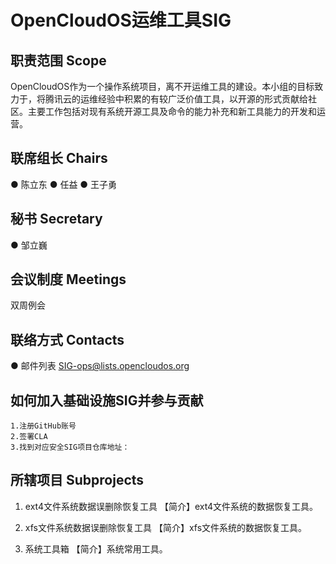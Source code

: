 # OpenCloudOS运维工具SIG
## 职责范围 Scope
OpenCloudOS作为一个操作系统项目，离不开运维工具的建设。本小组的目标致力于，将腾讯云的运维经验中积累的有较广泛价值工具，以开源的形式贡献给社区。主要工作包括对现有系统开源工具及命令的能力补充和新工具能力的开发和运营。

## 联席组长 Chairs
● 陈立东
● 任益
● 王子勇
## 秘书 Secretary
● 邹立巍
## 会议制度 Meetings
双周例会
## 联络方式 Contacts
● 邮件列表 SIG-ops@lists.opencloudos.org
## 如何加入基础设施SIG并参与贡献
	1.注册GitHub账号
	2.签署CLA
	3.找到对应安全SIG项目仓库地址：
## 所辖项目 Subprojects
1. ext4文件系统数据误删除恢复工具
【简介】ext4文件系统的数据恢复工具。

2. xfs文件系统数据误删除恢复工具
【简介】xfs文件系统的数据恢复工具。

3. 系统工具箱
【简介】系统常用工具。



